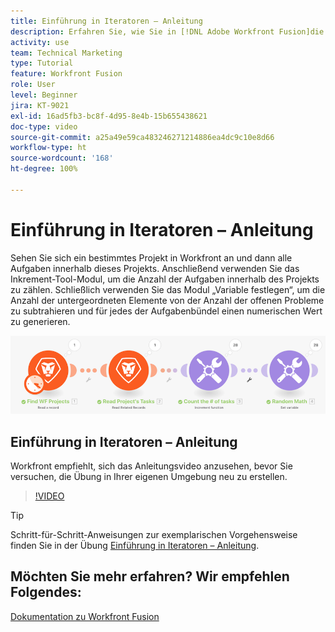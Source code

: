 ```yaml
---
title: Einführung in Iteratoren – Anleitung
description: Erfahren Sie, wie Sie in [!DNL Adobe Workfront Fusion]die Anzahl der Arbeitsaufgaben in einem Projekt zählen und dann einen Wert für jedes der Aufgabenbündel berechnen können.
activity: use
team: Technical Marketing
type: Tutorial
feature: Workfront Fusion
role: User
level: Beginner
jira: KT-9021
exl-id: 16ad5fb3-bc8f-4d95-8e4b-15b655438621
doc-type: video
source-git-commit: a25a49e59ca483246271214886ea4dc9c10e8d66
workflow-type: ht
source-wordcount: '168'
ht-degree: 100%

---
```


# Einführung in Iteratoren – Anleitung

Sehen Sie sich ein bestimmtes Projekt in Workfront an und dann alle Aufgaben innerhalb dieses Projekts. Anschließend verwenden Sie das Inkrement-Tool-Modul, um die Anzahl der Aufgaben innerhalb des Projekts zu zählen. Schließlich verwenden Sie das Modul „Variable festlegen“, um die Anzahl der untergeordneten Elemente von der Anzahl der offenen Probleme zu subtrahieren und für jedes der Aufgabenbündel einen numerischen Wert zu generieren.

![Ein Bild des Fusion-Szenarios](assets/iteration-and-aggregation-1.png)

## Einführung in Iteratoren – Anleitung

Workfront empfiehlt, sich das Anleitungsvideo anzusehen, bevor Sie versuchen, die Übung in Ihrer eigenen Umgebung neu zu erstellen.

>[!VIDEO](https://video.tv.adobe.com/v/335278/?quality=12&learn=on)

>[!TIP]
>
>Schritt-für-Schritt-Anweisungen zur exemplarischen Vorgehensweise finden Sie in der Übung [Einführung in Iteratoren – Anleitung](https://experienceleague.adobe.com/docs/workfront-learn/tutorials-workfront/fusion/exercises/introduction-to-iterators-exercise.html?lang=de).


## Möchten Sie mehr erfahren? Wir empfehlen Folgendes:

[Dokumentation zu Workfront Fusion](https://experienceleague.adobe.com/docs/workfront/using/adobe-workfront-fusion/workfront-fusion-2.html?lang=de)
